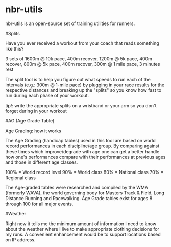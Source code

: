 # nbr-utils

nbr-utils is an open-source set of training utilities for runners. 

#Splits

Have you ever received a workout from your coach that reads something like this?

3 sets of 1600m @ 10k pace, 400m recover, 1200m @ 5k pace, 400m recover, 800m @ 5k pace, 400m recover, 300m @ 1 mile pace, 3 minutes rest 

The split tool is to help you figure out what speeds to run each of the intervals (e.g.: 300m @ 1-mile pace) by plugging in your race results for the respective distances and breaking up the "splits" so you know how fast to run during each phase of your workout.

tip!: write the appropriate splits on a wristband or your arm so you don't forget during in your workout

#AG (Age Grade Table)

Age Grading: how it works

The Age Grading (handicap tables) used in this tool are based on world record performances in each discipline/age group. By comparing against these times which improve/degrade with age one can get a better handle how one's performances compare with their performances at previous ages and those in different age classes.

100% = World record level
90% = World class
80% = National class
70% = Regional class

The Age-graded tables were researched and compiled by the WMA (formerly WAVA), the world governing body for Masters Track & Field, Long Distance Running and Racewalking. Age Grade tables exist for ages 8 through 100 for all major events.

#Weather

Right now it tells me the minimum amount of information I need to know about the weather where I live to make appropriate clothing decisions for my runs.  A convenient enhancement would be to support locations based on IP address.
